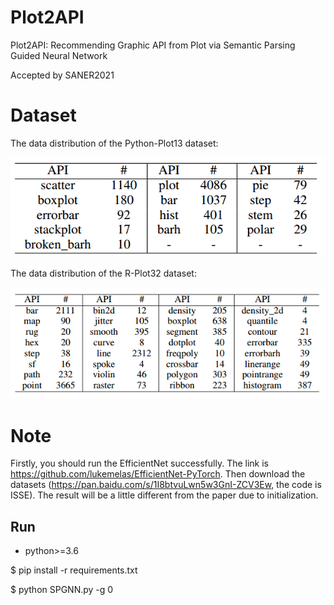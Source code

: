 # Plot2API
Plot2API: Recommending Graphic API from Plot via Semantic Parsing Guided Neural Network

Accepted by SANER2021

# Dataset
The data distribution of the Python-Plot13 dataset:

![The data distribution of the Python-Plot13 dataset:](https://github.com/cqu-isse/Plot2API/blob/master/data/python.png)

The data distribution of the R-Plot32 dataset:

![The data distribution of the R-Plot32 dataset:](https://github.com/cqu-isse/Plot2API/blob/master/data/R.png)

# Note
Firstly, you should run the EfficientNet successfully. The link is https://github.com/lukemelas/EfficientNet-PyTorch. 
Then download the datasets (https://pan.baidu.com/s/1I8btvuLwn5w3GnI-ZCV3Ew, the code is ISSE).
The result will be a little different from the paper due to initialization.

## Run
- python>=3.6

$ pip install -r requirements.txt

$ python SPGNN.py -g 0

